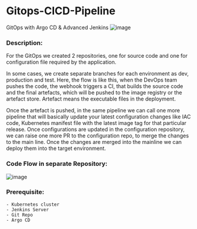 # Gitops-CICD-Pipeline
GitOps with Argo CD &amp; Advanced Jenkins 
![image](https://github.com/rajeebswain/Gitops-CICD-Pipeline/assets/105234711/5cd141f2-264d-4b52-8ef7-51e4f7de925a)

### Description:
For the GitOps we created 2 repositories, one for source code and one for configuration file required by the application.

In some cases, we create separate branches for each environment as dev, production and test. 
Here, the flow is like this, when the DevOps team pushes the code, the webhook triggers a CI, that builds the source code and the final artefacts, which will be pushed to the image registry or the artefact store. Artefact means the executable files in the deployment.

Once the artefact is pushed, in the same pipeline we can call one more pipeline that will basically update your latest configuration changes like IAC code, Kubernetes manifest file with the latest image tag for that particular release.
Once configurations are updated in the configuration repository, we can raise one more PR to the configuration repo, to merge the changes to the main line. Once the changes are merged into the mainline we can deploy them into the target environment. 

### Code Flow in separate Repository:
![image](https://github.com/rajeebswain/Gitops-CICD-Pipeline/assets/105234711/84d79af1-2737-4c60-923e-e179ac918720)


### Prerequisite:
    - Kubernetes cluster
    - Jenkins Server
    - Git Repo
    - Argo CD


